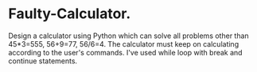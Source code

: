 # Faulty-Calculator.
Design a calculator using Python which can solve all problems other than 45*3=555, 56+9=77, 56/6=4. The calculator must keep on calculating according to the user's commands. I've used while loop with break and continue statements.
